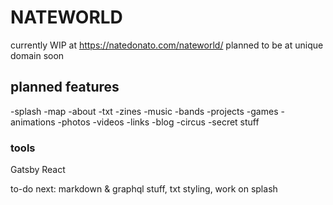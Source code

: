 # NATEWORLD
currently WIP at https://natedonato.com/nateworld/
planned to be at unique domain soon

## planned features
-splash
-map
-about
-txt
-zines
-music 
  -bands
-projects
  -games
-animations
-photos
-videos
-links
-blog
-circus
-secret stuff


### tools
Gatsby
React

to-do next: markdown & graphql stuff, txt styling, work on splash
